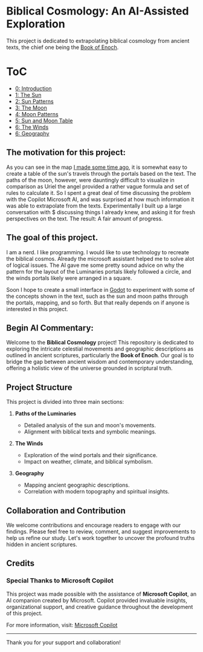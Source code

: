 # Biblical Cosmology: An AI-Assisted Exploration

This project is dedicated to extrapolating biblical cosmology from ancient texts, the chief one being the [Book of Enoch](https://github.com/scrollmapper/bible_databases_deuterocanonical/blob/master/md/1-enoch/1-enoch.md).

# ToC
 - [0: Introduction](https://github.com/LeoBlanchette/biblical_cosmology_ai_assisted/blob/main/0_introduction.md)
 - [1: The Sun](https://github.com/LeoBlanchette/biblical_cosmology_ai_assisted/blob/main/1_the_sun.md)
 - [2: Sun Patterns](https://github.com/LeoBlanchette/biblical_cosmology_ai_assisted/blob/main/2_sun_patterns.md)
 - [3: The Moon](https://github.com/LeoBlanchette/biblical_cosmology_ai_assisted/blob/main/3_the_moon.md)
 - [4: Moon Patterns](https://github.com/LeoBlanchette/biblical_cosmology_ai_assisted/blob/main/4_moon_patterns.md)
 - [5: Sun and Moon Table](https://github.com/LeoBlanchette/biblical_cosmology_ai_assisted/blob/main/5_sun_and_moon_table.md)
 - [6: The Winds](https://github.com/LeoBlanchette/biblical_cosmology_ai_assisted/blob/main/6_the_winds.md)
 - [6: Geography](https://github.com/LeoBlanchette/biblical_cosmology_ai_assisted/blob/main/7_geography.md)

## The motivation for this project:

As you can see in the map [I made some time ago](https://github.com/LeoBlanchette/biblical_cosmology_ai_assisted/blob/main/enochmap.jpg), it is somewhat easy to create a table of the sun's travels through the portals based on the text. 
The paths of the moon, however, were dauntingly difficult to visualize in comparison as Uriel the angel provided a rather vague formula and set of rules to calculate it. So I spent a great deal of time discussing the problem with the Copilot
Microsoft AI, and was surprised at how much information it was able to extrapolate from the texts. Experimentally I built up a large conversation with $
discussing things I already knew, and asking it for fresh perspectives on the text. The result: A fair amount of progress. 

## The goal of this project. 

I am a nerd. I like programming. I would like to use technology to recreate the biblical cosmos. Already the microsoft assistant 
helped me to solve alot of logical issues. The AI gave me some pretty sound advice on why the pattern for the layout of the Luminaries
portals likely followed a circle, and the winds portals likely were arranged in a square. 

Soon I hope to create a small interface in [Godot](https://godotengine.org/) to experiment with some of the concepts shown in the text, such
as the sun and moon paths through the portals, mapping, and so forth. But that really depends on if anyone is interested in this project.


## Begin AI Commentary:

Welcome to the **Biblical Cosmology** project! This repository is dedicated to exploring the intricate celestial movements and geographic descriptions as outlined in ancient scriptures, particularly the **Book of Enoch**. Our goal is to bridge the gap between ancient wisdom and contemporary understanding, offering a holistic view of the universe grounded in scriptural truth.

## Project Structure

This project is divided into three main sections:

1. **Paths of the Luminaries**
   - Detailed analysis of the sun and moon's movements.
   - Alignment with biblical texts and symbolic meanings.

2. **The Winds**
   - Exploration of the wind portals and their significance.
   - Impact on weather, climate, and biblical symbolism.

3. **Geography**
   - Mapping ancient geographic descriptions.
   - Correlation with modern topography and spiritual insights.

## Collaboration and Contribution

We welcome contributions and encourage readers to engage with our findings. Please feel free to review, comment, and suggest improvements to help us refine our study. Let's work together to uncover the profound truths hidden in ancient scriptures.

## Credits

### Special Thanks to Microsoft Copilot

This project was made possible with the assistance of **Microsoft Copilot**, an AI companion created by Microsoft. Copilot provided invaluable insights, organizational support, and creative guidance throughout the development of this project.

For more information, visit: [Microsoft Copilot](https://www.microsoft.com)

---

Thank you for your support and collaboration!
